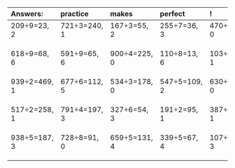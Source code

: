 | Answers: | practice | makes | perfect | ! |
| :--- | :--- | :--- | :--- | :--- |
| 209÷9=23, 2 | 721÷3=240, 1 | 167÷3=55, 2 | 255÷7=36, 3 | 470÷2=235, 0 | 
|   |   |   |   |   | 
|   |   |   |   |   | 
|   |   |   |   |   | 
| 618÷9=68, 6 | 591÷9=65, 6 | 900÷4=225, 0 | 110÷8=13, 6 | 103÷2=51, 1 | 
|   |   |   |   |   | 
|   |   |   |   |   | 
|   |   |   |   |   | 
| 939÷2=469, 1 | 677÷6=112, 5 | 534÷3=178, 0 | 547÷5=109, 2 | 630÷9=70, 0 | 
|   |   |   |   |   | 
|   |   |   |   |   | 
|   |   |   |   |   | 
| 517÷2=258, 1 | 791÷4=197, 3 | 327÷6=54, 3 | 191÷2=95, 1 | 387÷2=193, 1 | 
|   |   |   |   |   | 
|   |   |   |   |   | 
|   |   |   |   |   | 
| 938÷5=187, 3 | 728÷8=91, 0 | 659÷5=131, 4 | 339÷5=67, 4 | 107÷4=26, 3 | 
|   |   |   |   |   | 
|   |   |   |   |   | 
|   |   |   |   |   | 
